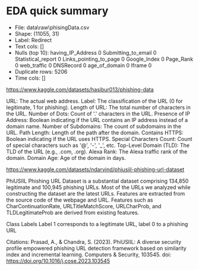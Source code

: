 # EDA quick summary
- File: data\raw\phisingData.csv
- Shape: (11055, 31)
- Label: Redirect
- Text cols: []
- Nulls (top 10):
having_IP_Address         0
Submitting_to_email       0
Statistical_report        0
Links_pointing_to_page    0
Google_Index              0
Page_Rank                 0
web_traffic               0
DNSRecord                 0
age_of_domain             0
Iframe                    0
- Duplicate rows: 5206
- Time cols: []


https://www.kaggle.com/datasets/hasibur013/phishing-data

URL: The actual web address.
Label: The classification of the URL (0 for legitimate, 1 for phishing).
Length of URL: The total number of characters in the URL.
Number of Dots: Count of '.' characters in the URL.
Presence of IP Address: Boolean indicating if the URL contains an IP address instead of a domain name.
Number of Subdomains: The count of subdomains in the URL.
Path Length: Length of the path after the domain.
Contains HTTPS: Boolean indicating if the URL uses HTTPS.
Special Characters Count: Count of special characters such as '@', '-', '_', etc.
Top-Level Domain (TLD): The TLD of the URL (e.g., .com, .org).
Alexa Rank: The Alexa traffic rank of the domain.
Domain Age: Age of the domain in days.


https://www.kaggle.com/datasets/ndarvind/phiusiil-phishing-url-dataset

PhiUSIIL Phishing URL Dataset is a substantial dataset comprising 134,850 legitimate and 100,945 phishing URLs. Most of the URLs we analyzed while constructing the dataset are the latest URLs. Features are extracted from the source code of the webpage and URL. Features such as CharContinuationRate, URLTitleMatchScore, URLCharProb, and TLDLegitimateProb are derived from existing features.

Class Labels
Label 1 corresponds to a legitimate URL, label 0 to a phishing URL

Citations:
Prasad, A., & Chandra, S. (2023). PhiUSIIL: A diverse security profile empowered phishing URL detection framework based on similarity index and incremental learning. Computers & Security, 103545.
doi: https://doi.org/10.1016/j.cose.2023.103545